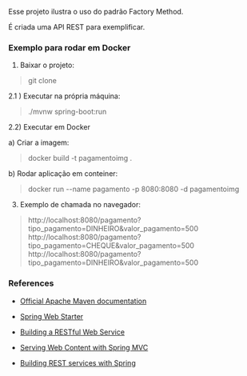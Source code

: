 Esse projeto ilustra o uso do padrão Factory Method.

É criada uma API REST para exemplificar.

### Exemplo para rodar em Docker

1) Baixar o projeto: 
> git clone

2.1 ) Executar na própria máquina: 
> ./mvnw spring-boot:run

2.2) Executar em Docker

a) Criar a imagem: 
> docker build -t pagamentoimg .

b) Rodar aplicação em conteiner: 
> docker run --name pagamento -p 8080:8080 -d pagamentoimg

3) Exemplo de chamada no navegador:
> http://localhost:8080/pagamento?tipo_pagamento=DINHEIRO&valor_pagamento=500
> http://localhost:8080/pagamento?tipo_pagamento=CHEQUE&valor_pagamento=500
> http://localhost:8080/pagamento?tipo_pagamento=DINHEIRO&valor_pagamento=500
    
### References

* [Official Apache Maven documentation](https://maven.apache.org/guides/index.html)
* [Spring Web Starter](https://docs.spring.io/spring-boot/docs/{bootVersion}/reference/htmlsingle/#boot-features-developing-web-applications)

* [Building a RESTful Web Service](https://spring.io/guides/gs/rest-service/)
* [Serving Web Content with Spring MVC](https://spring.io/guides/gs/serving-web-content/)
* [Building REST services with Spring](https://spring.io/guides/tutorials/bookmarks/)

